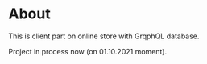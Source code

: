 # About

This is client part on online store with GrqphQL database.

Project in process now (on 01.10.2021 moment).
